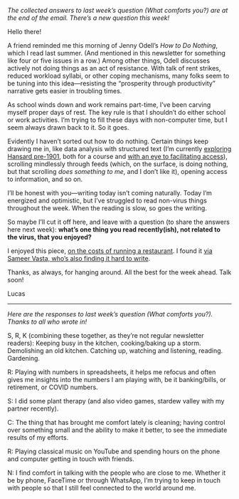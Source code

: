 _The collected answers to last week’s question (What comforts you?) are at the end of the email. There’s a new question this week!_

Hello there!

A friend reminded me this morning of Jenny Odell’s _How to Do Nothing_, which I read last summer. (And mentioned in this newsletter for something like four or five issues in a row.) Among other things, Odell discusses actively not doing things as an act of resistance. With talk of rent strikes, reduced workload syllabi, or other coping mechanisms, many folks seem to be tuning into this idea—resisting the “prosperity through productivity” narrative gets easier in troubling times.

As school winds down and work remains part-time, I’ve been carving myself proper days of rest. The key rule is that I shouldn’t do either school or work activities. I’m trying to fill these days with non-computer time, but I seem always drawn back to it. So it goes.

Evidently I haven’t sorted out how to do nothing. Certain things keep drawing me in, like data analysis with structured text (I’m currently [exploring Hansard pre-1901](https://github.com/lchski/his4364-hansard), both for a course and [with an eye to facilitating access](https://lucascherkewski.com/hit-and-miss/125-facilitating-access/)), scrolling mindlessly through feeds (which, on the surface, is doing nothing, but that scrolling _does something to me_, and I don’t like it), opening access to information, and so on.

I’ll be honest with you—writing today isn’t coming naturally. Today I’m energized and optimistic, but I’ve struggled to read non-virus things throughout the week. When the reading is slow, so goes the writing.

So maybe I’ll cut it off here, and leave with a question (to share the answers here next week): **what’s one thing you read recently(ish), not related to the virus, that you enjoyed?**

I enjoyed this piece, [on the costs of running a restaurant](https://www.eater.com/2020/3/9/21166993/how-much-to-run-a-restaurant-cost-mei-mei-boston-finances). I found it [via Sameer Vasta, who’s also finding it hard to write](https://www.inthemargins.ca/hard-to-write-now).

Thanks, as always, for hanging around. All the best for the week ahead. Talk soon!

Lucas

---

_Here are the responses to last week’s question (What comforts you?). Thanks to all who wrote in!_

S, R, K (combining these together, as they’re not regular newsletter readers): Keeping busy in the kitchen, cooking/baking up a storm. Demolishing an old kitchen. Catching up, watching and listening, reading. Gardening.

R: Playing with numbers in spreadsheets, it helps me refocus and often gives me insights into the numbers I am playing with, be it banking/bills, or retirement, or COVID numbers.

S: I did some plant therapy (and also video games, stardew valley with my partner recently).

C: The thing that has brought me comfort lately is cleaning; having control over something small and the ability to make it better, to see the immediate results of my efforts. 

R: Playing classical music on YouTube and spending hours on the phone and computer getting in touch with friends.

N: I find comfort in talking with the people who are close to me. Whether it be by phone, FaceTime or through WhatsApp, I’m trying to keep in touch with people so that I still feel connected to the world around me.